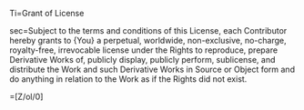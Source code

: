Ti=Grant of License

sec=Subject to the terms and conditions of this License, each Contributor hereby grants to {You} a perpetual, worldwide, non-exclusive, no-charge, royalty-free, irrevocable license under the Rights to reproduce, prepare Derivative Works of, publicly display, publicly perform, sublicense, and distribute the Work and such Derivative Works in Source or Object form and do anything in relation to the Work as if the Rights did not exist.

=[Z/ol/0]
